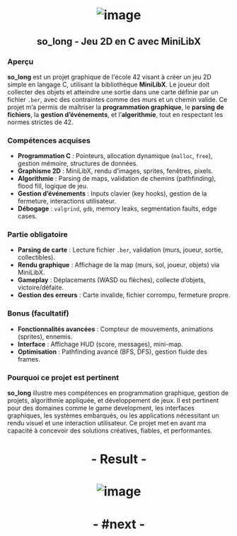 # <p align="center"> ![image](https://github.com/ChrstphrChevalier/42Cursus/assets/146819291/593d7e68-3b71-41fe-9992-8b6058da9283) </p>

## <p align="center"> so_long - Jeu 2D en C avec MiniLibX </p>

### Aperçu
**so_long** est un projet graphique de l'école 42 visant à créer un jeu 2D simple en langage C, utilisant la bibliothèque **MiniLibX**. Le joueur doit collecter des objets et atteindre une sortie dans une carte définie par un fichier `.ber`, avec des contraintes comme des murs et un chemin valide. Ce projet m’a permis de maîtriser la **programmation graphique**, le **parsing de fichiers**, la **gestion d’événements**, et l’**algorithmie**, tout en respectant les normes strictes de 42.

### Compétences acquises
- **Programmation C** : Pointeurs, allocation dynamique (`malloc`, `free`), gestion mémoire, structures de données.
- **Graphisme 2D** : MiniLibX, rendu d’images, sprites, fenêtres, pixels.
- **Algorithmie** : Parsing de maps, validation de chemins (pathfinding), flood fill, logique de jeu.
- **Gestion d’événements** : Inputs clavier (key hooks), gestion de la fermeture, interactions utilisateur.
- **Débogage** : `valgrind`, `gdb`, memory leaks, segmentation faults, edge cases.

### Partie obligatoire
- **Parsing de carte** : Lecture fichier `.ber`, validation (murs, joueur, sortie, collectibles).
- **Rendu graphique** : Affichage de la map (murs, sol, joueur, objets) via MiniLibX.
- **Gameplay** : Déplacements (WASD ou flèches), collecte d’objets, victoire/défaite.
- **Gestion des erreurs** : Carte invalide, fichier corrompu, fermeture propre.

### Bonus (facultatif)
- **Fonctionnalités avancées** : Compteur de mouvements, animations (sprites), ennemis.
- **Interface** : Affichage HUD (score, messages), mini-map.
- **Optimisation** : Pathfinding avancé (BFS, DFS), gestion fluide des frames.

### Pourquoi ce projet est pertinent
**so_long** illustre mes compétences en programmation graphique, gestion de projets, algorithmie appliquée, et développement de jeux. Il est pertinent pour des domaines comme le game development, les interfaces graphiques, les systèmes embarqués, ou les applications nécessitant un rendu visuel et une interaction utilisateur. Ce projet met en avant ma capacité à concevoir des solutions créatives, fiables, et performantes.

# <p align="center">    </p>

# <p align="center"> - Result - </p>

# <p align="center"> ![image](https://github.com/ChrstphrChevalier/42Cursus/assets/146819291/527723ef-ee3e-4554-a173-921df1a2a0c0) </p>

# <p align="center"> - #next - </p>
